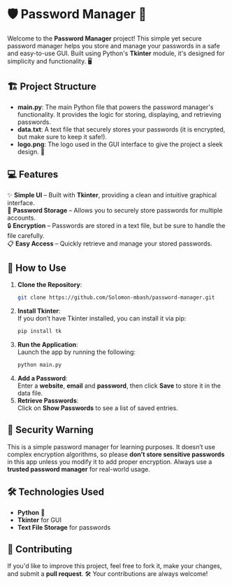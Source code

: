 # 🛡️ **Password Manager** 🔐

Welcome to the **Password Manager** project! This simple yet secure password manager helps you store and manage your passwords in a safe and easy-to-use GUI. Built using Python's **Tkinter** module, it's designed for simplicity and functionality. 🖥️

## 🏗️ **Project Structure**
- **main.py**: The main Python file that powers the password manager's functionality. It provides the logic for storing, displaying, and retrieving passwords. 
- **data.txt**: A text file that securely stores your passwords (it is encrypted, but make sure to keep it safe!).
- **logo.png**: The logo used in the GUI interface to give the project a sleek design. 🎨

## 💻 **Features**  
✨ **Simple UI** – Built with **Tkinter**, providing a clean and intuitive graphical interface.  
🔑 **Password Storage** – Allows you to securely store passwords for multiple accounts.  
🔒 **Encryption** – Passwords are stored in a text file, but be sure to handle the file carefully.  
📋 **Easy Access** – Quickly retrieve and manage your stored passwords.  

## 🚀 **How to Use**
1. **Clone the Repository**:
    ```bash
    git clone https://github.com/Solomon-mbash/password-manager.git
    ```
2. **Install Tkinter**:  
    If you don’t have Tkinter installed, you can install it via pip:
    ```bash
    pip install tk
    ```
3. **Run the Application**:  
    Launch the app by running the following:
    ```bash
    python main.py
    ```
4. **Add a Password**:  
    Enter a **website**, **email** and **password**, then click **Save** to store it in the data file.
5. **Retrieve Passwords**:  
    Click on **Show Passwords** to see a list of saved entries.  

## 🔐 **Security Warning**  
This is a simple password manager for learning purposes. It doesn’t use complex encryption algorithms, so please **don’t store sensitive passwords** in this app unless you modify it to add proper encryption. Always use a **trusted password manager** for real-world usage.

## 🛠️ **Technologies Used**  
- **Python** 🐍  
- **Tkinter** for GUI  
- **Text File Storage** for passwords

## 💬 **Contributing**  
If you'd like to improve this project, feel free to fork it, make your changes, and submit a **pull request**. 🛠️ Your contributions are always welcome!
